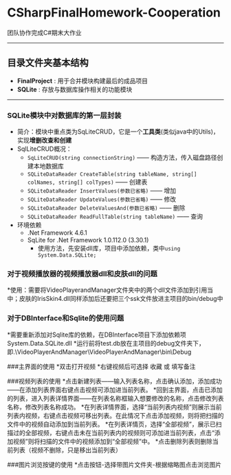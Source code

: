 ﻿# CSharpFinalHomework-Cooperation
团队协作完成C#期末大作业
*********************
## 目录文件夹基本结构
  * **FinalProject** : 用于合并模块构建最后的成品项目
  * **SQLite** : 存放与数据库操作相关的功能模块

*************

### SQLite模块中对数据库的第一层封装 

* 简介：模块中重点类为SqLiteCRUD，它是一个**工具类**(类似java中的Utils)，实现**增删改查和创建**
* SqlLiteCRUD概况：
  * `SqLiteCRUD(string connectionString)` —— 构造方法，传入磁盘路径创建本地数据库
  * `SQLiteDataReader CreateTable(string tableName, string[] colNames, string[] colTypes)` —— 创建表
  * `SQLiteDataReader InsertValues(参数已省略)` —— 增加
  *  `SQLiteDataReader UpdateValues(参数已省略)` —— 修改
  * `SQLiteDataReader DeleteValuesAnd(参数已省略)` —— 删除
  *  `SQLiteDataReader ReadFullTable(string tableName)` —— 查询
* 环境依赖
  * .Net Framework 4.6.1
  * SqLite for .Net Framework 1.0.112.0 (3.30.1)
    * 使用方法，先安装dll库，项目中添加依赖，类中`using System.Data.SQLite;`

### 对于视频播放器的视频播放器dll和皮肤dll的问题

*使用：需要将VideoPlayerandManager文件夹中的两个dll文件添加到引用当中；皮肤的IrisSkin4.dll同样添加后还要把三个ssk文件放进主项目的bin/debug中

### 对于DBInterface和Sqlite的使用问题
*需要重新添加对Sqlite库的依赖，在DBInterface项目下添加依赖项System.Data.SQLite.dll
*运行前将test.db放在主项目的debug文件夹下，即.\VideoPlayerAndManager\VideoPlayerAndManager\bin\Debug

###主界面的使用
*双击打开视频
*右键视频后可选择 收藏 或 填写备注

###视频列表的使用
*点击新建列表——输入列表名称，点击确认添加，添加成功——在添加列表界面右键点击视频可添加进当前列表。
*回到主界面，点击已添加的列表，进入列表详情界面——在列表名称框输入想要修改的名称，点击修改列表名称，修改列表名称成功。
*在列表详情界面，选择“当前列表内视频”则展示当前列表内视频，右键点击视频可移出列表。在此情况下点击添加视频，则将把扫描的文件中的视频自动添加到当前列表。
*在列表详情页，选择“全部视频”，展示已扫描过的全部视频，右键点击未在当前列表内的视频则可添加进当前列表，点击“添加视频”则将扫描的文件中的视频添加到“全部视频”中。
*点击删除列表则删除当前列表（视频不删除，只是移出当前列表）

###图片浏览按键的使用
*点击按钮-选择带图片文件夹-根据缩略图点击浏览图片